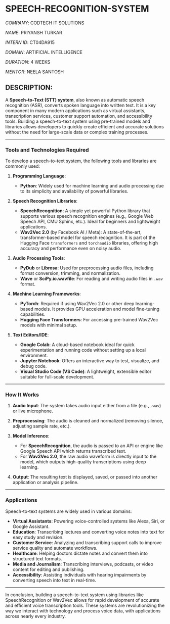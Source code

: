 # SPEECH-RECOGNITION-SYSTEM

*COMPANY*: CODTECH IT SOLUTIONS

*NAME*: PRIYANSH TURKAR

*INTERN ID*: CT04DA915

*DOMAIN*: ARTIFICIAL INTELLIGENCE

*DURATION*: 4 WEEKS

*MENTOR*: NEELA SANTOSH 

## DESCRIPTION:
A **Speech-to-Text (STT) system**, also known as automatic speech recognition (ASR), converts spoken language into written text. It is a key component in many modern applications such as virtual assistants, transcription services, customer support automation, and accessibility tools. Building a speech-to-text system using pre-trained models and libraries allows developers to quickly create efficient and accurate solutions without the need for large-scale data or complex training processes.

---

### **Tools and Technologies Required**

To develop a speech-to-text system, the following tools and libraries are commonly used:

1. **Programming Language**:

   * **Python**: Widely used for machine learning and audio processing due to its simplicity and availability of powerful libraries.

2. **Speech Recognition Libraries**:

   * **SpeechRecognition**: A simple yet powerful Python library that supports various speech recognition engines (e.g., Google Web Speech API, CMU Sphinx, etc.). Ideal for beginners and lightweight applications.
   * **Wav2Vec 2.0** (by Facebook AI / Meta): A state-of-the-art, transformer-based model for speech recognition. It is part of the Hugging Face `transformers` and `torchaudio` libraries, offering high accuracy and performance even on noisy audio.

3. **Audio Processing Tools**:

   * **PyDub** or **Librosa**: Used for preprocessing audio files, including format conversion, trimming, and normalization.
   * **Wave** or **SciPy.io.wavfile**: For reading and writing audio files in `.wav` format.

4. **Machine Learning Frameworks**:

   * **PyTorch**: Required if using Wav2Vec 2.0 or other deep learning-based models. It provides GPU acceleration and model fine-tuning capabilities.
   * **Hugging Face Transformers**: For accessing pre-trained Wav2Vec models with minimal setup.

5. **Text Editors/IDE**:

   * **Google Colab**: A cloud-based notebook ideal for quick experimentation and running code without setting up a local environment.
   * **Jupyter Notebook**: Offers an interactive way to test, visualize, and debug code.
   * **Visual Studio Code (VS Code)**: A lightweight, extensible editor suitable for full-scale development.

---

### **How It Works**

1. **Audio Input**: The system takes audio input either from a file (e.g., `.wav`) or live microphone.
2. **Preprocessing**: The audio is cleaned and normalized (removing silence, adjusting sample rate, etc.).
3. **Model Inference**:

   * For **SpeechRecognition**, the audio is passed to an API or engine like Google Speech API which returns transcribed text.
   * For **Wav2Vec 2.0**, the raw audio waveform is directly input to the model, which outputs high-quality transcriptions using deep learning.
4. **Output**: The resulting text is displayed, saved, or passed into another application or analysis pipeline.

---

### **Applications**

Speech-to-text systems are widely used in various domains:

* **Virtual Assistants**: Powering voice-controlled systems like Alexa, Siri, or Google Assistant.
* **Education**: Transcribing lectures and converting voice notes into text for easy study and revision.
* **Customer Service**: Analyzing and transcribing support calls to improve service quality and automate workflows.
* **Healthcare**: Helping doctors dictate notes and convert them into structured text formats.
* **Media and Journalism**: Transcribing interviews, podcasts, or video content for editing and publishing.
* **Accessibility**: Assisting individuals with hearing impairments by converting speech into text in real-time.

---

In conclusion, building a speech-to-text system using libraries like SpeechRecognition or Wav2Vec allows for rapid development of accurate and efficient voice transcription tools. These systems are revolutionizing the way we interact with technology and process voice data, with applications across nearly every industry.

